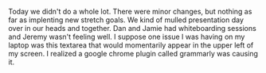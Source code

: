 Today we didn't do a whole lot. There were minor changes, but nothing as far as implenting new stretch goals. We kind of mulled presentation day over in our heads and together. Dan and Jamie had whiteboarding sessions and Jeremy wasn't feeling well. I suppose one issue I was having on my laptop was this textarea that would momentarily appear in the upper left of my screen. I realized a google chrome plugin called grammarly was causing it.